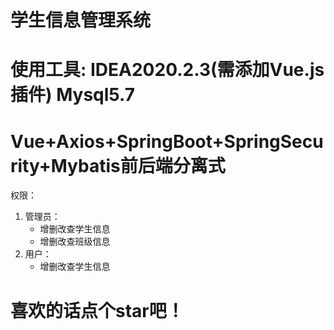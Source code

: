 # 学生信息管理系统
# 使用工具: IDEA2020.2.3(需添加Vue.js插件) Mysql5.7
# Vue+Axios+SpringBoot+SpringSecurity+Mybatis前后端分离式
权限：
1. 管理员：
    - 增删改查学生信息
    - 增删改查班级信息
2. 用户：
    - 增删改查学生信息
# 喜欢的话点个star吧！
